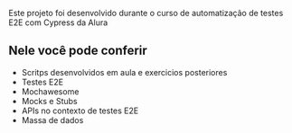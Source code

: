 Este projeto foi desenvolvido durante o curso de automatização de testes E2E com Cypress da Alura

## Nele você pode conferir

- Scritps desenvolvidos em aula e exercicios posteriores
- Testes E2E
- Mochawesome
- Mocks e Stubs
- APIs no contexto de testes E2E
- Massa de dados
